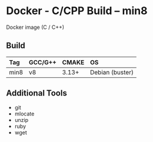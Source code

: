 # Docker - C/CPP Build – min8

Docker image (C / C++)

## Build

| Tag    | GCC/G++ | CMAKE | OS               |
|:------ |:------- |:----- |:---------------- |
| min8   | v8      | 3.13+ | Debian (buster)  |

## Additional Tools

-   git
-   mlocate
-   unzip
-   ruby
-   wget
